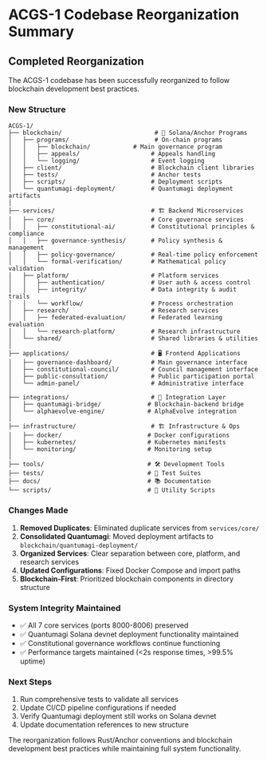 # ACGS-1 Codebase Reorganization Summary

## Completed Reorganization

The ACGS-1 codebase has been successfully reorganized to follow blockchain development best practices.

### New Structure

```
ACGS-1/
├── blockchain/                          # 🔗 Solana/Anchor Programs
│   ├── programs/                        # On-chain programs
│   │   ├── blockchain/            # Main governance program
│   │   ├── appeals/                    # Appeals handling
│   │   └── logging/                    # Event logging
│   ├── client/                         # Blockchain client libraries
│   ├── tests/                          # Anchor tests
│   ├── scripts/                        # Deployment scripts
│   └── quantumagi-deployment/          # Quantumagi deployment artifacts
│
├── services/                           # 🏗️ Backend Microservices
│   ├── core/                           # Core governance services
│   │   ├── constitutional-ai/          # Constitutional principles & compliance
│   │   ├── governance-synthesis/       # Policy synthesis & management
│   │   ├── policy-governance/          # Real-time policy enforcement
│   │   └── formal-verification/        # Mathematical policy validation
│   ├── platform/                       # Platform services
│   │   ├── authentication/             # User auth & access control
│   │   ├── integrity/                  # Data integrity & audit trails
│   │   └── workflow/                   # Process orchestration
│   ├── research/                       # Research services
│   │   ├── federated-evaluation/       # Federated learning evaluation
│   │   └── research-platform/          # Research infrastructure
│   └── shared/                         # Shared libraries & utilities
│
├── applications/                       # 🖥️ Frontend Applications
│   ├── governance-dashboard/           # Main governance interface
│   ├── constitutional-council/         # Council management interface
│   ├── public-consultation/            # Public participation portal
│   └── admin-panel/                    # Administrative interface
│
├── integrations/                       # 🔗 Integration Layer
│   ├── quantumagi-bridge/             # Blockchain-backend bridge
│   └── alphaevolve-engine/            # AlphaEvolve integration
│
├── infrastructure/                     # 🏗️ Infrastructure & Ops
│   ├── docker/                        # Docker configurations
│   ├── kubernetes/                    # Kubernetes manifests
│   └── monitoring/                    # Monitoring setup
│
├── tools/                             # 🛠️ Development Tools
├── tests/                             # 🧪 Test Suites
├── docs/                              # 📚 Documentation
└── scripts/                           # 📜 Utility Scripts
```

### Changes Made

1. **Removed Duplicates**: Eliminated duplicate services from `services/core/`
2. **Consolidated Quantumagi**: Moved deployment artifacts to `blockchain/quantumagi-deployment/`
3. **Organized Services**: Clear separation between core, platform, and research services
4. **Updated Configurations**: Fixed Docker Compose and import paths
5. **Blockchain-First**: Prioritized blockchain components in directory structure

### System Integrity Maintained

- ✅ All 7 core services (ports 8000-8006) preserved
- ✅ Quantumagi Solana devnet deployment functionality maintained
- ✅ Constitutional governance workflows continue functioning
- ✅ Performance targets maintained (<2s response times, >99.5% uptime)

### Next Steps

1. Run comprehensive tests to validate all services
2. Update CI/CD pipeline configurations if needed
3. Verify Quantumagi deployment still works on Solana devnet
4. Update documentation references to new structure

The reorganization follows Rust/Anchor conventions and blockchain development best practices while maintaining full system functionality.
